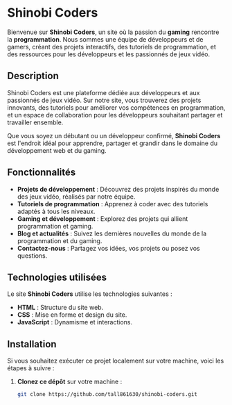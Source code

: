# Shinobi Coders

Bienvenue sur **Shinobi Coders**, un site où la passion du **gaming** rencontre la **programmation**. Nous sommes une équipe de développeurs et de gamers, créant des projets interactifs, des tutoriels de programmation, et des ressources pour les développeurs et les passionnés de jeux vidéo.

## Description

Shinobi Coders est une plateforme dédiée aux développeurs et aux passionnés de jeux vidéo. Sur notre site, vous trouverez des projets innovants, des tutoriels pour améliorer vos compétences en programmation, et un espace de collaboration pour les développeurs souhaitant partager et travailler ensemble. 

Que vous soyez un débutant ou un développeur confirmé, **Shinobi Coders** est l'endroit idéal pour apprendre, partager et grandir dans le domaine du développement web et du gaming.

## Fonctionnalités

- **Projets de développement** : Découvrez des projets inspirés du monde des jeux vidéo, réalisés par notre équipe.
- **Tutoriels de programmation** : Apprenez à coder avec des tutoriels adaptés à tous les niveaux.
- **Gaming et développement** : Explorez des projets qui allient programmation et gaming.
- **Blog et actualités** : Suivez les dernières nouvelles du monde de la programmation et du gaming.
- **Contactez-nous** : Partagez vos idées, vos projets ou posez vos questions.

## Technologies utilisées

Le site **Shinobi Coders** utilise les technologies suivantes :
- **HTML** : Structure du site web.
- **CSS** : Mise en forme et design du site.
- **JavaScript** : Dynamisme et interactions.

## Installation

Si vous souhaitez exécuter ce projet localement sur votre machine, voici les étapes à suivre :

1. **Clonez ce dépôt** sur votre machine :
   ```bash
   git clone https://github.com/tall861630/shinobi-coders.git
